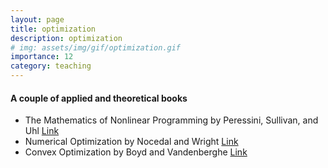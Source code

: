 ```yaml
---
layout: page
title: optimization
description: optimization
# img: assets/img/gif/optimization.gif
importance: 12
category: teaching
---
```


#### A couple of applied and theoretical books

* The Mathematics of Nonlinear Programming by Peressini, Sullivan, and Uhl [Link](https://link.springer.com/book/9780387966144)
* Numerical Optimization by Nocedal and Wright [Link](https://link.springer.com/book/10.1007/978-0-387-40065-5)
* Convex Optimization by Boyd and Vandenberghe [Link](https://www.cambridge.org/highereducation/books/convex-optimization/17D2FAA54F641A2F62C7CCD01DFA97C4#overview)




